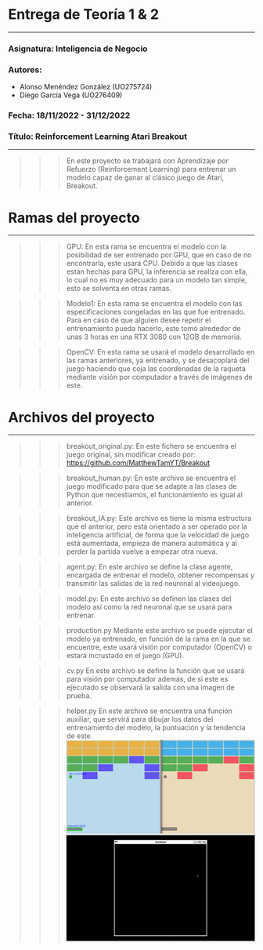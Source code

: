 # Entrega de Teoría 1 & 2
---
### Asignatura: Inteligencia de Negocio
### Autores:
- Alonso Menéndez González (UO275724)
- Diego García Vega (UO276409)
### Fecha: 18/11/2022 - 31/12/2022
### Título: Reinforcement Learning Atari Breakout
---

>>> En este proyecto se trabajará con Aprendizaje por Refuerzo (Reinforcement Learning) para entrenar un modelo capaz de ganar al clásico juego de Atari, Breakout.

# Ramas del proyecto
---
>>>GPU:
En esta rama se encuentra el modelo con la posibilidad de ser entrenado por GPU, que en caso de no encontrarla, este usará CPU. Debido a que las clases están hechas para GPU, la inferencia se realiza con ella, lo cual no es muy adecuado para un modelo tan simple, esto se solventa en otras ramas.

>>> Modelo1:
En esta rama se encuentra el modelo con las especificaciones congeladas en las que fue entrenado. Para en caso de que alguien desee repetir el entrenamiento pueda hacerlo, este tomó alrededor de unas 3 horas en una RTX 3080 con 12GB de memoria.

>>> OpenCV:
En esta rama se usará el modelo desarrollado en las ramas anteriores, ya entrenado, y se desacoplará del juego haciendo que coja las coordenadas de la raqueta mediante visión por computador a través de imágenes de este.

# Archivos del proyecto
---
>>> breakout_original.py:
En este fichero se encuentra el juego original, sin modificar creado por:
https://github.com/MatthewTamYT/Breakout

>>> breakout_human.py:
En este archivo se encuentra el juego modificado para que se adapte a las clases de Python que necestiamos, el funcionamiento es igual al anterior.

>>> breakout_IA.py:
Este archivo es tiene la misma estructura que el anterior, pero está orientado a ser operado por la inteligencia artificial, de forma que la velocidad de juego está aumentada, empieza de manera automática y al perder la partida vuelve a empezar otra nueva.

>>> agent.py:
En este archivo se define la clase agente, encargada de entrenar el modelo, obtener recompensas y transmitir las salidas de la red neuronal al videojuego.

>>> model.py:
En este archivo se definen las clases del modelo así como la red neuronal que se usará para entrenar.

>>> production.py
Mediante este archivo se puede ejecutar el modelo ya entrenado, en función de la rama en la que se encuentre, este usará visión por computador (OpenCV) o estará incrustado en el juego (GPU).

>>> cv.py
En este archivo se define la función que se usará para visión por computador además, de si este es ejecutado se observará la salida con una imagen de prueba.

>>> helper.py
En este archivo se encuentra una función auxiliar, que servirá para dibujar los datos del entrenamiento del modelo, la puntuación y la tendencia de este.
![Computer Vision](https://github.com/uo275724/inteligencia-negocio-breakout/blob/OpenCV/ComputerVision.png)
![Training gif](https://github.com/uo275724/inteligencia-negocio-breakout/blob/OpenCV/Training.gif)